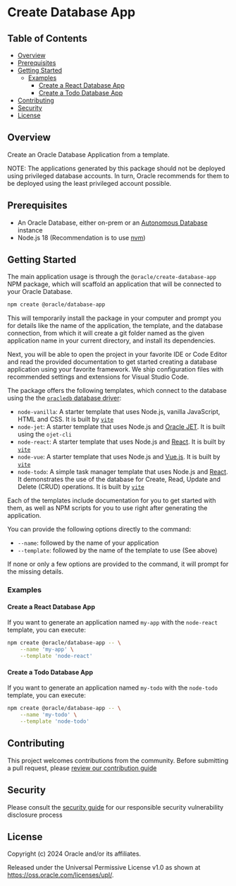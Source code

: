 # Create Database App <!-- omit in toc -->

## Table of Contents <!-- omit in toc -->

- [Overview](#overview)
- [Prerequisites](#prerequisites)
- [Getting Started](#getting-started)
    - [Examples](#examples)
        - [Create a React Database App](#create-a-react-database-app)
        - [Create a Todo Database App](#create-a-todo-database-app)
- [Contributing](#contributing)
- [Security](#security)
- [License](#license)

## Overview

Create an Oracle Database Application from a template.

NOTE: The applications generated by this package should not be deployed using
privileged database accounts. In turn, Oracle recommends for them to be deployed
using the least privileged account possible.

## Prerequisites

- An Oracle Database, either on-prem or an
    [Autonomous Database](https://www.oracle.com/autonomous-database/) instance
- Node.js 18 (Recommendation is to use [nvm](https://github.com/nvm-sh/nvm))

## Getting Started

The main application usage is through the `@oracle/create-database-app` NPM
package, which will scaffold an application that will be connected to your
Oracle Database.

```sh
npm create @oracle/database-app
```

This will temporarily install the package in your computer and prompt
you for details like the name of the application, the template, and the database
connection, from which it will create a git folder named as the given
application name in your current directory, and install its dependencies.

Next, you will be able to open the project in your favorite IDE or Code Editor
and read the provided documentation to get started creating a database
application using your favorite framework. We ship configuration files with
recommended settings and extensions for Visual Studio Code.

The package offers the following templates, which connect to the database
using the the [`oracledb` database driver](https://github.com/oracle/node-oracledb):

- `node-vanilla`: A starter template that uses Node.js, vanilla JavaScript, HTML
    and CSS. It is built by [`vite`](https://vitejs.dev/)
- `node-jet`: A starter template that uses Node.js and
    [Oracle JET](https://www.oracle.com/webfolder/technetwork/jet/index.html).
    It is built using the `ojet-cli`
- `node-react`: A starter template that uses Node.js and
    [React](https://react.dev/). It is built by [`vite`](https://vitejs.dev/)
- `node-vue`: A starter template that uses Node.js and
    [Vue.js](https://vuejs.org/). It is built by [`vite`](https://vitejs.dev/)
- `node-todo`: A simple task manager template that uses Node.js and
    [React](https://react.dev/). It demonstrates the use of the database for
    Create, Read, Update and Delete (CRUD) operations. It is built by
    [`vite`](https://vitejs.dev/)

Each of the templates include documentation for you to get started with them, as
well as NPM scripts for you to use right after generating the application.

You can provide the following options directly to the command:

- `--name`: followed by the name of your application
- `--template`: followed by the name of the template to use (See above)

If none or only a few options are provided to the command, it will prompt for
the missing details.

### Examples

#### Create a React Database App

If you want to generate an application named `my-app` with the `node-react`
template, you can execute:

```sh
npm create @oracle/database-app -- \
    --name 'my-app' \
    --template 'node-react'
```

#### Create a Todo Database App

If you want to generate an application named `my-todo` with the `node-todo`
template, you can execute:

```sh
npm create @oracle/database-app -- \
    --name 'my-todo' \
    --template 'node-todo'
```

## Contributing

This project welcomes contributions from the community. Before submitting a pull
request, please [review our contribution guide](./CONTRIBUTING.md)

## Security

Please consult the [security guide](./SECURITY.md) for our responsible security
vulnerability disclosure process

## License

Copyright (c) 2024 Oracle and/or its affiliates.

Released under the Universal Permissive License v1.0 as shown at
<https://oss.oracle.com/licenses/upl/>.
